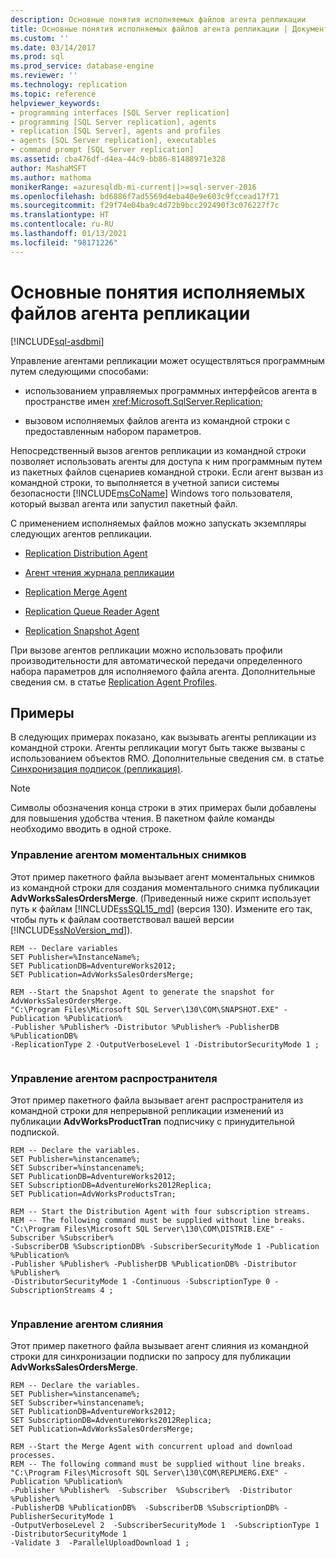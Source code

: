```yaml
---
description: Основные понятия исполняемых файлов агента репликации
title: Основные понятия исполняемых файлов агента репликации | Документация Майкрософт
ms.custom: ''
ms.date: 03/14/2017
ms.prod: sql
ms.prod_service: database-engine
ms.reviewer: ''
ms.technology: replication
ms.topic: reference
helpviewer_keywords:
- programming interfaces [SQL Server replication]
- programming [SQL Server replication], agents
- replication [SQL Server], agents and profiles
- agents [SQL Server replication], executables
- command prompt [SQL Server replication]
ms.assetid: cba476df-d4ea-44c9-bb86-81488971e328
author: MashaMSFT
ms.author: mathoma
monikerRange: =azuresqldb-mi-current||>=sql-server-2016
ms.openlocfilehash: bd6886f7ad5569d4eba40e9e603c9fccead17f71
ms.sourcegitcommit: f29f74e04ba9c4d72b9bcc292490f3c076227f7c
ms.translationtype: HT
ms.contentlocale: ru-RU
ms.lasthandoff: 01/13/2021
ms.locfileid: "98171226"
---
```

# <a name="replication-agent-executables-concepts"></a>Основные понятия исполняемых файлов агента репликации
[!INCLUDE[sql-asdbmi](../../../includes/applies-to-version/sql-asdbmi.md)]

  Управление агентами репликации может осуществляться программным путем следующими способами:  
  
-   использованием управляемых программных интерфейсов агента в пространстве имен <xref:Microsoft.SqlServer.Replication>;  
  
-   вызовом исполняемых файлов агента из командной строки с предоставленным набором параметров.  
  
 Непосредственный вызов агентов репликации из командной строки позволяет использовать агенты для доступа к ним программным путем из пакетных файлов сценариев командной строки. Если агент вызван из командной строки, то выполняется в учетной записи системы безопасности [!INCLUDE[msCoName](../../../includes/msconame-md.md)] Windows того пользователя, который вызвал агента или запустил пакетный файл.  
  
 С применением исполняемых файлов можно запускать экземпляры следующих агентов репликации.  
  
-   [Replication Distribution Agent](../../../relational-databases/replication/agents/replication-distribution-agent.md)  
  
-   [Агент чтения журнала репликации](../../../relational-databases/replication/agents/replication-log-reader-agent.md)  
  
-   [Replication Merge Agent](../../../relational-databases/replication/agents/replication-merge-agent.md)  
  
-   [Replication Queue Reader Agent](../../../relational-databases/replication/agents/replication-queue-reader-agent.md)  
  
-   [Replication Snapshot Agent](../../../relational-databases/replication/agents/replication-snapshot-agent.md)  
  
 При вызове агентов репликации можно использовать профили производительности для автоматической передачи определенного набора параметров для исполняемого файла агента. Дополнительные сведения см. в статье [Replication Agent Profiles](../../../relational-databases/replication/agents/replication-agent-profiles.md).  
  
## <a name="examples"></a>Примеры  
 В следующих примерах показано, как вызывать агенты репликации из командной строки. Агенты репликации могут быть также вызваны с использованием объектов RMO. Дополнительные сведения см. в статье [Синхронизация подписок (репликация)](../../../relational-databases/replication/synchronize-data.md).  
  
> [!NOTE]  
>  Символы обозначения конца строки в этих примерах были добавлены для повышения удобства чтения. В пакетном файле команды необходимо вводить в одной строке.  
  
### <a name="running-the-snapshot-agent"></a>Управление агентом моментальных снимков  
 Этот пример пакетного файла вызывает агент моментальных снимков из командной строки для создания моментального снимка публикации **AdvWorksSalesOrdersMerge**. (Приведенный ниже скрипт использует путь к файлам [!INCLUDE[ssSQL15_md](../../../includes/sssql16-md.md)] (версия 130). Измените его так, чтобы путь к файлам соответствовал вашей версии [!INCLUDE[ssNoVersion_md](../../../includes/ssnoversion-md.md)]).  
  
```  
REM -- Declare variables  
SET Publisher=%InstanceName%;  
SET PublicationDB=AdventureWorks2012;   
SET Publication=AdvWorksSalesOrdersMerge;   
  
REM --Start the Snapshot Agent to generate the snapshot for AdvWorksSalesOrdersMerge.  
"C:\Program Files\Microsoft SQL Server\130\COM\SNAPSHOT.EXE" -Publication %Publication%   
-Publisher %Publisher% -Distributor %Publisher% -PublisherDB %PublicationDB%   
-ReplicationType 2 -OutputVerboseLevel 1 -DistributorSecurityMode 1 ;  
  
```  
  
### <a name="running-the-distribution-agent"></a>Управление агентом распространителя  
 Этот пример пакетного файла вызывает агент распространителя из командной строки для непрерывной репликации изменений из публикации **AdvWorksProductTran** подписчику с принудительной подпиской.  
  
```  
REM -- Declare the variables.  
SET Publisher=%instancename%;  
SET Subscriber=%instancename%;  
SET PublicationDB=AdventureWorks2012;  
SET SubscriptionDB=AdventureWorks2012Replica;   
SET Publication=AdvWorksProductsTran;  
  
REM -- Start the Distribution Agent with four subscription streams.  
REM -- The following command must be supplied without line breaks.  
"C:\Program Files\Microsoft SQL Server\130\COM\DISTRIB.EXE" -Subscriber %Subscriber%   
-SubscriberDB %SubscriptionDB% -SubscriberSecurityMode 1 -Publication %Publication%   
-Publisher %Publisher% -PublisherDB %PublicationDB% -Distributor %Publisher%   
-DistributorSecurityMode 1 -Continuous -SubscriptionType 0 -SubscriptionStreams 4 ;  
  
```  
  
### <a name="running-the-merge-agent"></a>Управление агентом слияния  
 Этот пример пакетного файла вызывает агент слияния из командной строки для синхронизации подписки по запросу для публикации **AdvWorksSalesOrdersMerge**.  
  
```  
REM -- Declare the variables.  
SET Publisher=%instancename%;  
SET Subscriber=%instancename%;  
SET PublicationDB=AdventureWorks2012;  
SET SubscriptionDB=AdventureWorks2012Replica;   
SET Publication=AdvWorksSalesOrdersMerge;  
  
REM --Start the Merge Agent with concurrent upload and download processes.  
REM -- The following command must be supplied without line breaks.  
"C:\Program Files\Microsoft SQL Server\130\COM\REPLMERG.EXE" -Publication %Publication%    
-Publisher %Publisher%  -Subscriber  %Subscriber%  -Distributor %Publisher%    
-PublisherDB %PublicationDB%  -SubscriberDB %SubscriptionDB% -PublisherSecurityMode 1    
-OutputVerboseLevel 2  -SubscriberSecurityMode 1  -SubscriptionType 1 -DistributorSecurityMode 1    
-Validate 3  -ParallelUploadDownload 1 ;  
  
```  
  
  
